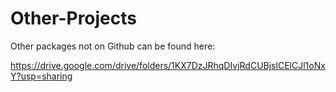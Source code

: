 # Other-Projects
Other packages not on Github can be found here:

https://drive.google.com/drive/folders/1KX7DzJRhqDIvjRdCUBjslCElCJl1oNxY?usp=sharing
